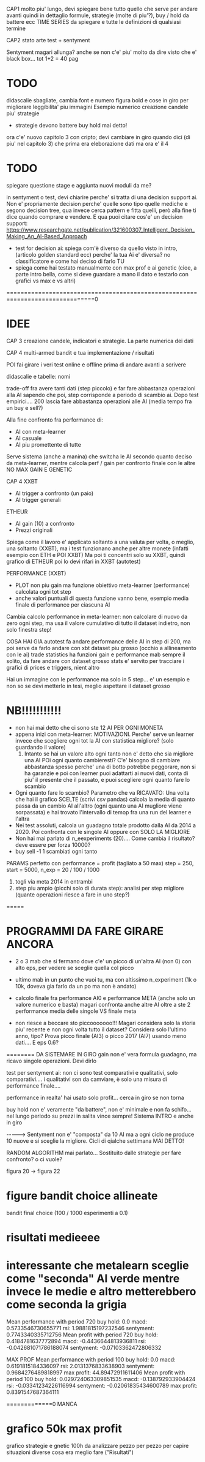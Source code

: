 CAP1
molto piu' lungo, devi spiegare bene tutto quello che serve per andare avanti quindi in dettaglio formule,
strategie (molte di piu'?), buy / hold da battere ecc
TIME SERIES da spiegare e tutte le definizioni di qualsiasi termine

CAP2
stato arte test + sentyment

Sentyment magari allunga? anche se non c'e' piu' molto da dire visto che e' black box...
tot 1+2 = 40 pag


# TODO
didascalie sbagliate, cambia font e numero figura
bold e cose in giro per migliorare leggibilita'
piu immagini
Esempio numerico creazione candele
piu' strategie

- strategie devono battere buy hold mai detto!

ora c'e' nuovo capitolo 3 con cripto; devi cambiare in giro quando dici (di piu' nel capitolo 3) che prima era eleborazione dati ma ora e' il 4


# TODO
spiegare questione stage e aggiunta nuovi moduli da me?

in sentyment o test, devi chiarire perche' si tratta di una decision support ai.
Non e' propriamente decision perche' quelle sono tipo quelle mediche e segono decision tree, qua invece cerca pattern
e fitta quelli, però alla fine ti dice quando comprare e vendere.
E qua puoi citare cos'e' un decision support: https://www.researchgate.net/publication/321600307_Intelligent_Decision_Making_An_AI-Based_Approach

- test for decision ai:
  spiega com'è diverso da quello visto in intro, (articolo golden standard ecc)
  perche' la tua Ai e' diversa? no classificatore
  e come hai deciso di farlo TU
- spiega come hai testato manualmente con max prof e ai genetic
  (cioe, a parte intro bella, come si deve guardare a mano il dato e testarlo 
   con grafici vs max e vs altri)

===============================================================================0
# IDEE

CAP 3 creazione candele, indicatori e strategie. La parte numerica dei dati

CAP 4 multi-armed bandit e tua implementazione / risultati

POI fai girare i veri test online e offline prima di andare avanti a scrivere

didascalie e tabelle: nomi

trade-off fra avere tanti dati (step piccolo) e far fare abbastanza operazioni alla AI
sapendo che poi, step corrisponde a periodo di scambio ai. Dopo test empirici.... 200 lascia fare abbastanza operazioni alle AI (media tempo fra un buy e sell?)

Alla fine confronto fra performance di:
- AI con meta-learner
- AI casuale
- AI piu promettente di tutte

Serve sistema (anche a manina) che switcha le AI secondo quanto deciso da meta-learner, mentre calcola perf / gain per confronto finale con le altre
NO MAX GAIN E GENETIC

CAP 4
XXBT
- AI trigger a confronto (un paio)
- AI trigger generali

ETHEUR
- AI gain (10) a confronto
- Prezzi originali

Spiega come il lavoro e' applicato soltanto a una valuta per volta, o meglio, una soltanto (XXBT), ma i test 
funzionano anche per altre monete (infatti esempio con ETH e POI XXBT)
Ma poi ti concentri solo su XXBT, quindi grafico di ETHEUR poi lo devi rifari in XXBT (autotest)

PERFORMANCE (XXBT)
- PLOT non piu gain ma funzione obiettivo meta-learner (performance) calcolata ogni tot step
- anche valori puntuali di questa funzione vanno bene, esempio media finale di performance per ciascuna AI

Cambia calcolo performance in meta-learner: non calcolare di nuovo da zero ogni step, ma usa il valore cumulativo di tutto il dataset indietro, non solo finestra step!



COSA HAI GIA
autotest fa andare performance delle AI in step di 200, ma poi serve da farlo andare con xbt dataset piu grosso (occhio a allineamento con le ai)
  trade statistics ha funzioni gain e performance
mab sempre il solito, da fare andare con dataset grosso
stats e' servito per tracciare i grafici di prices e triggers, nient altro


Hai un immagine con le performance ma solo in 5 step... e' un esempio e non so se devi metterlo in tesi, meglio aspettare il dataset grosso







NB!!!!!!!!!!!
=============
- non hai mai detto che ci sono ste 12 AI PER OGNI MONETA
- appena inizi con meta-learner: MOTIVAZIONI. Perche' serve un learner invece che scegliere ogni tot
  la AI con statistica migliore? (solo guardando il valore)
  1) Intanto se hai un valore alto ogni tanto non e' detto che sia migliore una AI
     POi ogni quanto cambieresti? C'e' bisogno di cambiare abbastanza spesso perche' una di botto potrebbe peggorare, non si ha garanzie
     e poi con learner puoi adattarti ai nuovi dati, conta di piu' il presente che il passato, e puoi scegliere ogni quanto fare lo scambio
- Ogni quanto fare lo scambio? 
  Parametro che va RICAVATO: Una volta che hai il grafico SCELTE (scrivi csv pandas) calcola la media di quanto passa da un cambio AI all'altro
  (ogni quanto una AI mugliore viene sorpassata) e hai trovato l'intervallo di temop fra una run del learner e l'altra
- Nei test assoluti, calcola un guadagno totale prodotto dalla AI da 2014 a 2020. Poi confronta con le singole AI oppure con SOLO LA MIGLIORE
- Non hai mai parlato di n_eexperiments (20).... Come cambia il risultato? deve essere per forza 10000?
- buy sell -1 1 scambiati ogni tanto


PARAMS
perfetto con performance = profit (tagliato a 50 max)
step = 250, start = 5000, n_exp = 20 / 100 / 1000

1) togli via meta 2014 in entrambi
2) step piu ampio (picchi solo di durata step): analisi per step migliore (quante operazioni riesce a fare in uno step?)


=====
# PROGRAMMI DA FARE GIRARE ANCORA
- 2 o 3 mab che si fermano dove c'e' un picco di un'altra AI (non 0) con alto eps, per vedere se sceglie quella col picco
- ultimo mab in un punto che vuoi tu, ma con altissimo n_experiment (1k o 10k, doveva gia farlo da un po ma non è andato)

- calcolo finale fra performance AI0 e performance META (anche solo un valore numerico e basta)
  magari confronta anche altre AI oltre a ste 2
  performance media delle singole VS finale meta


- non riesce a beccare sto piccooooooo!!! Magari considera solo la storia piu' recente e non ogni volta tutto il dataset? Considera solo l'ultimo anno, tipo?
  Prova picco finale (AI3) o picco 2017 (AI7) usando meno dati.... E eps 0.6?

========
DA SISTEMARE IN GIRO
gain non e' vera formula guadagno, ma ricavo singole operazioni. Devi dirlo

test per sentyment ai: non ci sono test comparativi e qualitativi, solo comparativi.... i qualitativi son da camviare, è solo una misura di performance finale....

performance in realta' hai usato solo profit... cerca in giro se non torna

buy hold non e' veramente "da battere", non e' minimale e non fa schifo... nel lungo periodo su prezzi in salita vince sempre! Sistema INTRO e anche in giro

-----> Sentyment non e' "composta" da 10 AI ma a ogni ciclo ne produce 10 nuove e si sceglie la migliore. Cicli di qialche settimana MAI DETTO!

RANDOM ALGORITHM mai parlato... Sostituito dalle strategie per fare confronto? o ci vuole?

figura 20 -> figura 22

# figure bandit choice allineate

bandit final choice (100 / 1000 esperimenti a 0.1)

# risultati medieeee

# interessante che metalearn sceglie come "seconda" AI verde mentre invece le medie e altro metterebbero come seconda la grigia



Mean performance with period 720
buy hold: 0.0
macd: 0.5733546730655771
rsi: 1.9881815197232546
sentyment: 0.7743340335712756
Mean profit with period 720
buy hold: 0.4184781637772894
macd: -0.4436644813936811
rsi: -0.042681071786188074
sentyment: -0.07103362472806332

MAX PROF
Mean performance with period 100
buy hold: 0.0
macd: 0.6191815184336097
rsi: 2.0131376833638903
sentyment: 0.9684276489818997
max profit: 44.89472911611406
Mean profit with period 100
buy hold: 0.029724063309851535
macd: -0.138792933904424
rsi: -0.03341234226116994
sentyment: -0.02061835434600789
max profit: 0.8391547687364111

=============0
MANCA

# grafico 50k max profit
grafico strategie e gnetic 100h da analizzare pezzo per pezzo per capire situazioni diverse cosa era meglio fare ("Risultati")

